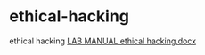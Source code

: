 # ethical-hacking
ethical hacking
[LAB MANUAL ethical hacking.docx](https://github.com/Harikoushik2005/ethical-hacking/files/10799828/LAB.MANUAL.ethical.hacking.docx)
